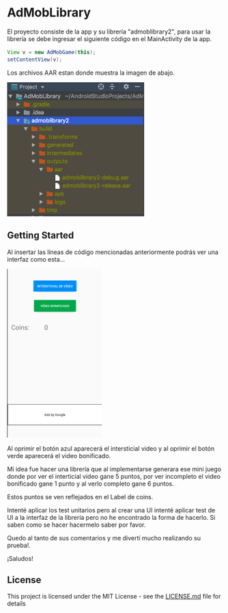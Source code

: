 # AdMobLibrary
 
El proyecto consiste de la app y su librería "admoblibrary2", para usar la librería se debe ingresar el siguiente código en el MainActivity de la app.

```java
View v = new AdMobGame(this);
setContentView(v);
```

Los archivos AAR estan donde muestra la imagen de abajo.

![Alt text](https://github.com/Layoneth/AdMobLibrary/blob/master/HOla.png)
        
## Getting Started

Al insertar las líneas de código mencionadas anteriormente podrás ver una interfaz como esta...

![Alt text](https://github.com/Layoneth/AdMobLibrary/blob/master/movil.png)

Al oprimir el botón azul aparecerá el intersticial video y al oprimir el botón verde aparecerá el video bonificado.

Mi idea fue hacer una librería que al implementarse generara ese mini juego donde por ver el interticial video gane 5 puntos, por ver incompleto el video bonificado gane 1 punto y al verlo completo gane 6 puntos.

Estos puntos se ven reflejados en el Label de coins.

Intenté aplicar los test unitarios pero al crear una UI intenté aplicar test de UI a la interfaz de la librería pero no he encontrado la forma de hacerlo. Si saben como se hacer hacermelo saber por favor.

Quedo al tanto de sus comentarios y me divertí mucho realizando su prueba!.

¡Saludos!

## License

This project is licensed under the MIT License - see the [LICENSE.md](LICENSE.md) file for details
